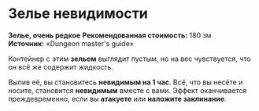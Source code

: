 # Зелье невидимости

**Зелье, очень редкое**
**Рекомендованная стоимость:** 180 зм
**Источник:** «Dungeon master's guide»

Контейнер с этим **зельем** выглядит пустым, но на вес чувствуется, что он всё же содержит жидкость.

Выпив её, вы становитесь **невидимым на 1 час**. Всё, что вы несёте и носите, становится **невидимым** вместе с вами. Эффект оканчивается преждевременно, если вы **атакуете** или **наложите заклинание**.